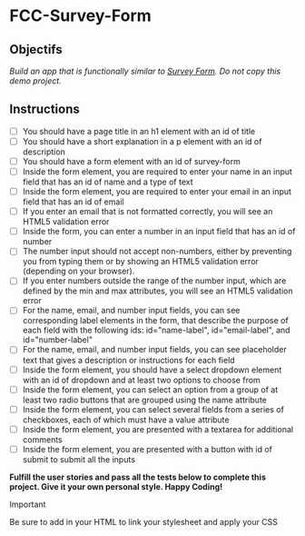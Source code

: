 # FCC-Survey-Form

## Objectifs
 *Build an app that is functionally similar to [Survey Form](https://survey-form.freecodecamp.rocks). Do not copy this demo project.*

## Instructions

   - [ ] You should have a page title in an h1 element with an id of title
   - [ ] You should have a short explanation in a p element with an id of description
   - [ ] You should have a form element with an id of survey-form
   - [ ] Inside the form element, you are required to enter your name in an input field that has an id of name and a type of text
   - [ ] Inside the form element, you are required to enter your email in an input field that has an id of email
   - [ ] If you enter an email that is not formatted correctly, you will see an HTML5 validation error
   - [ ] Inside the form, you can enter a number in an input field that has an id of number
   - [ ] The number input should not accept non-numbers, either by preventing you from typing them or by showing an HTML5 validation error (depending on your browser).
   - [ ] If you enter numbers outside the range of the number input, which are defined by the min and max attributes, you will see an HTML5 validation error
   - [ ] For the name, email, and number input fields, you can see corresponding label elements in the form, that describe the purpose of each field with the following ids: id="name-label", id="email-label", and id="number-label"
   - [ ] For the name, email, and number input fields, you can see placeholder text that gives a description or instructions for each field
   - [ ] Inside the form element, you should have a select dropdown element with an id of dropdown and at least two options to choose from
   - [ ] Inside the form element, you can select an option from a group of at least two radio buttons that are grouped using the name attribute
   - [ ] Inside the form element, you can select several fields from a series of checkboxes, each of which must have a value attribute
   - [ ] Inside the form element, you are presented with a textarea for additional comments
   - [ ] Inside the form element, you are presented with a button with id of submit to submit all the inputs

**Fulfill the user stories and pass all the tests below to complete this project. Give it your own personal style. Happy Coding!**

>[!IMPORTANT]
>Be sure to add <link rel="stylesheet" href="styles.css"> in your HTML to link your stylesheet and apply your CSS

